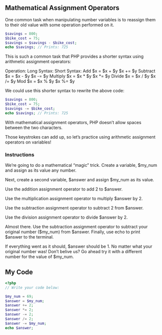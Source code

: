 ## Mathematical Assignment Operators

One common task when manipulating number variables is to reassign them to their old value with some operation performed on it.
```php
$savings = 800;
$bike_cost = 75;
$savings = $savings - $bike_cost;
echo $savings; // Prints: 725
```
This is such a common task that PHP provides a shorter syntax using arithmetic assignment operators:

Operation:	Long Syntax:	Short Syntax:
Add	$x = $x + $y	$x += $y
Subtract	$x = $x - $y	$x -= $y
Multiply	$x = $x * $y	$x *= $y
Divide	$x = $x / $y	$x /= $y
Mod	$x = $x % $y	$x %= $y

We could use this shorter syntax to rewrite the above code:
```php
$savings = 800;
$bike_cost = 75;
$savings -= $bike_cost;
echo $savings; // Prints: 725
```
With mathematical assignment operators, PHP doesn’t allow spaces between the two characters.

Those keystrokes can add up, so let’s practice using arithmetic assignment operators on variables!

### Instructions

We’re going to do a mathematical “magic” trick. Create a variable, $my_num and assign as its value any number.

Next, create a second variable, $answer and assign $my_num as its value.

Use the addition assignment operator to add 2 to $answer.

Use the multiplication assignment operator to multiply $answer by 2.

Use the subtraction assignment operator to subtract 2 from $answer.

Use the division assignment operator to divide $answer by 2.

Almost there. Use the subtraction assignment operator to subtract your original number ($my_num) from $answer. Finally, use echo to print $answer to the terminal.

If everything went as it should, $answer should be 1. No matter what your original number was! Don’t belive us? Go ahead try it with a different number for the value of $my_num.

## My Code
```php
<?php
// Write your code below:

$my_num = 69;
$answer = $my_num;
$answer += 2;
$answer *= 2;
$answer -= 2;
$answer /= 2;
$answer -= $my_num;
echo $answer;
```
